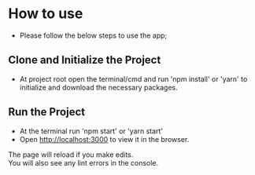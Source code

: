 # How to use
- Please follow the below steps to use the app;

## Clone and Initialize the Project
- At project root open the terminal/cmd and run 'npm install' or 'yarn' to initialize and download the necessary packages.

## Run the Project
- At the terminal run 'npm start' or 'yarn start'
- Open [http://localhost:3000](http://localhost:3000) to view it in the browser.

The page will reload if you make edits.\
You will also see any lint errors in the console.
